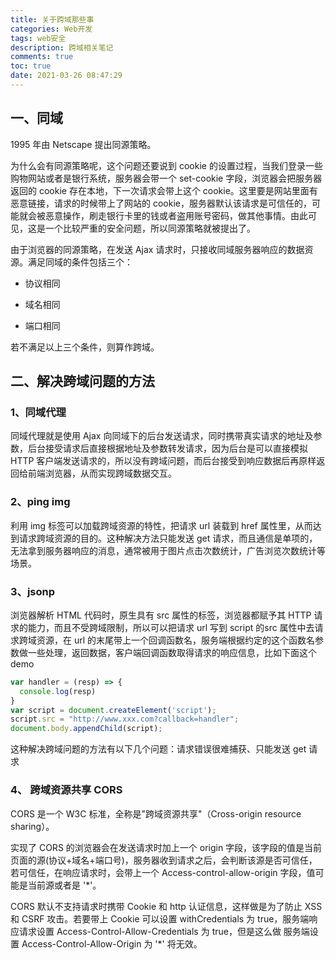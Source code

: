 ```yaml
---
title: 关于跨域那些事
categories: Web开发
tags: web安全
description: 跨域相关笔记
comments: true
toc: true
date: 2021-03-26 08:47:29
---
```

## 一、同域

1995 年由 Netscape 提出同源策略。

为什么会有同源策略呢，这个问题还要说到 cookie 的设置过程，当我们登录一些购物网站或者是银行系统，服务器会带一个 set-cookie 字段，浏览器会把服务器返回的 cookie 存在本地，下一次请求会带上这个 cookie。这里要是网站里面有恶意链接，请求的时候带上了网站的 cookie，服务器默认该请求是可信任的，可能就会被恶意操作，刷走银行卡里的钱或者盗用账号密码，做其他事情。由此可见，这是一个比较严重的安全问题，所以同源策略就被提出了。

由于浏览器的同源策略，在发送 Ajax 请求时，只接收同域服务器响应的数据资源。满足同域的条件包括三个：

- 协议相同
  
- 域名相同
  
- 端口相同

若不满足以上三个条件，则算作跨域。

## 二、解决跨域问题的方法

### 1、同域代理

同域代理就是使用 Ajax 向同域下的后台发送请求，同时携带真实请求的地址及参数，后台接受请求后直接根据地址及参数转发请求，因为后台是可以直接模拟 HTTP 客户端发送请求的，所以没有跨域问题，而后台接受到响应数据后再原样返回给前端浏览器，从而实现跨域数据交互。

### 2、ping img

利用 img 标签可以加载跨域资源的特性，把请求 url 装载到 href 属性里，从而达到请求跨域资源的目的。这种解决方法只能发送 get 请求，而且通信是单项的，无法拿到服务器响应的消息，通常被用于图片点击次数统计，广告浏览次数统计等场景。
### 3、jsonp

浏览器解析 HTML 代码时，原生具有 src 属性的标签，浏览器都赋予其 HTTP 请求的能力，而且不受跨域限制，所以可以把请求 url 写到 script 的src 属性中去请求跨域资源，在 url 的末尾带上一个回调函数名，服务端根据约定的这个函数名参数做一些处理，返回数据，客户端回调函数取得请求的响应信息，比如下面这个demo

```js
var handler = (resp) => {
  console.log(resp)
}
var script = document.createElement('script');
script.src = "http://www.xxx.com?callback=handler";
document.body.appendChild(script);
```

这种解决跨域问题的方法有以下几个问题：请求错误很难捕获、只能发送 get 请求

### 4、 跨域资源共享 CORS

CORS 是一个 W3C 标准，全称是"跨域资源共享"（Cross-origin resource sharing）。

实现了 CORS 的浏览器会在发送请求时加上一个 origin 字段，该字段的值是当前页面的源(协议+域名+端口号)，服务器收到请求之后，会判断该源是否可信任，若可信任，在响应请求时，会带上一个 Access-control-allow-origin 字段，值可能是当前源或者是 '*'。

CORS 默认不支持请求时携带 Cookie 和 http 认证信息，这样做是为了防止 XSS 和 CSRF 攻击。若要带上 Cookie 可以设置 withCredentials 为 true，服务端响应请求设置 Access-Control-Allow-Credentials 为 true，但是这么做 服务端设置 Access-Control-Allow-Origin 为 '*' 将无效。

